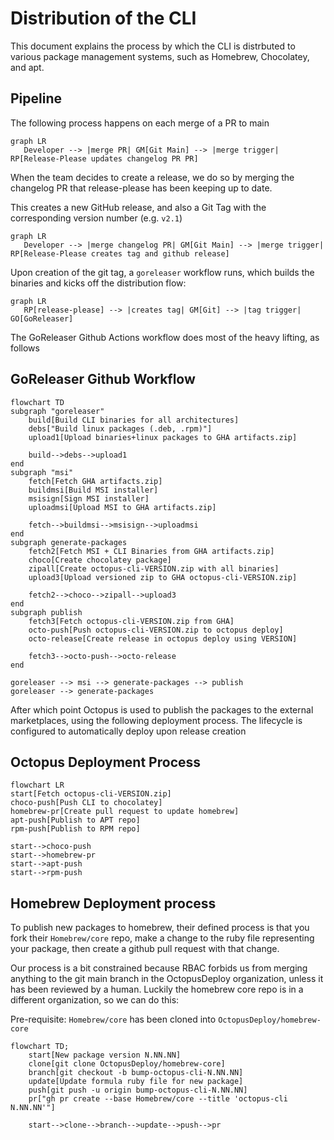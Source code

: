# Distribution of the CLI

This document explains the process by which the CLI is distrbuted to various package management systems, such as Homebrew, Chocolatey, and apt.

## Pipeline

The following process happens on each merge of a PR to main

```mermaid
graph LR
   Developer --> |merge PR| GM[Git Main] --> |merge trigger| RP[Release-Please updates changelog PR PR]
```

When the team decides to create a release, we do so by merging the changelog PR that  release-please has been keeping up to date.

This creates a new GitHub release, and also a Git Tag with the corresponding version number (e.g. `v2.1`)

```mermaid
graph LR
   Developer --> |merge changelog PR| GM[Git Main] --> |merge trigger| RP[Release-Please creates tag and github release]
```

Upon creation of the git tag, a `goreleaser` workflow runs, which builds the binaries and kicks off the distribution flow:

```mermaid
graph LR
   RP[release-please] --> |creates tag| GM[Git] --> |tag trigger| GO[GoReleaser]
```

The GoReleaser Github Actions workflow does most of the heavy lifting, as follows

## GoReleaser Github Workflow

```mermaid
flowchart TD
subgraph "goreleaser"
    build[Build CLI binaries for all architectures]
    debs["Build linux packages (.deb, .rpm)"]
    upload1[Upload binaries+linux packages to GHA artifacts.zip]

    build-->debs-->upload1
end
subgraph "msi"
    fetch[Fetch GHA artifacts.zip]
    buildmsi[Build MSI installer]
    msisign[Sign MSI installer]
    uploadmsi[Upload MSI to GHA artifacts.zip]
    
    fetch-->buildmsi-->msisign-->uploadmsi
end
subgraph generate-packages
    fetch2[Fetch MSI + CLI Binaries from GHA artifacts.zip]
    choco[Create chocolatey package]
    zipall[Create octopus-cli-VERSION.zip with all binaries]
    upload3[Upload versioned zip to GHA octopus-cli-VERSION.zip]

    fetch2-->choco-->zipall-->upload3
end
subgraph publish
    fetch3[Fetch octopus-cli-VERSION.zip from GHA]
    octo-push[Push octopus-cli-VERSION.zip to octopus deploy]
    octo-release[Create release in octopus deploy using VERSION]

    fetch3-->octo-push-->octo-release
end

goreleaser --> msi --> generate-packages --> publish
goreleaser --> generate-packages
```

After which point Octopus is used to publish the packages to the external marketplaces, using the following deployment process.
The lifecycle is configured to automatically deploy upon release creation

## Octopus Deployment Process

```mermaid
flowchart LR
start[Fetch octopus-cli-VERSION.zip]
choco-push[Push CLI to chocolatey]
homebrew-pr[Create pull request to update homebrew]
apt-push[Publish to APT repo]
rpm-push[Publish to RPM repo]

start-->choco-push
start-->homebrew-pr
start-->apt-push
start-->rpm-push
```


## Homebrew Deployment process

To publish new packages to homebrew, their defined process is that you fork their `Homebrew/core` repo, make a change to the ruby file representing your package, then create a github pull request with that change.

Our process is a bit constrained because RBAC forbids us from merging anything to the git main branch in the OctopusDeploy organization, unless it has been reviewed by a human. Luckily the homebrew core repo is in a different organization, so we can do this:

Pre-requisite: `Homebrew/core` has been cloned into `OctopusDeploy/homebrew-core`
```mermaid
flowchart TD;
    start[New package version N.NN.NN]
    clone[git clone OctopusDeploy/homebrew-core]
    branch[git checkout -b bump-octopus-cli-N.NN.NN]
    update[Update formula ruby file for new package]
    push[git push -u origin bump-octopus-cli-N.NN.NN]
    pr["gh pr create --base Homebrew/core --title 'octopus-cli N.NN.NN'"]
    
    start-->clone-->branch-->update-->push-->pr
```
